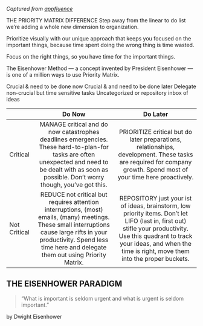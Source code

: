 _Captured from [appfluence](https://appfluence.com)_

THE PRIORITY MATRIX DIFFERENCE
Step away from the linear to do list
we’re adding a whole new dimension to organization.

Prioritize visually with our unique approach that keeps you focused on the important things, because time spent doing the wrong thing is time wasted.

Focus on the right things, so you have time for the important things.

The Eisenhower Method — a concept invented by President Eisenhower — is one of a million ways to use Priority Matrix.

Crucial & need to be done now
Crucial & and need to be done later
Delegate non-crucial but time sensitive tasks
Uncategorized or repository inbox of ideas


|  | Do Now | Do Later |
| :--- | :---: | :---: |
| Critical  | MANAGE critical and do now catastrophes deadlines emergencies. These hard-to-plan-for tasks are often unexpected and need to be dealt with as soon as possible. Don’t worry though, you’ve got this. | PRIORITIZE critical but do later preparations, relationships, development. These tasks are required for company growth. Spend most of your time here proactively. |
| Not Critical | REDUCE not critical but requires attention interruptions, (most) emails, (many) meetings. These small interruptions cause large rifts in your productivity. Spend less time here and delegate them out using Priority Matrix. | REPOSITORY just your ist of ideas, brainstorm, low priority items. Don’t let LIFO (last in, first out) stifle your productivity. Use this quadrant to track your ideas, and when the time is right, move them into the proper buckets. |

## THE EISENHOWER PARADIGM

> “What is important 
is seldom urgent 
and what is urgent 
is seldom important.”

by Dwight Eisenhower
